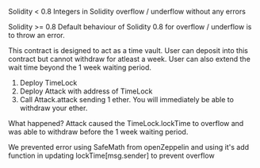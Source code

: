 Solidity < 0.8
Integers in Solidity overflow / underflow without any errors

Solidity >= 0.8
Default behaviour of Solidity 0.8 for overflow / underflow is to throw an error.

 This contract is designed to act as a time vault.
 User can deposit into this contract but cannot withdraw for atleast a week.
 User can also extend the wait time beyond the 1 week waiting period.


1. Deploy TimeLock
2. Deploy Attack with address of TimeLock
3. Call Attack.attack sending 1 ether. You will immediately be able to
   withdraw your ether.

What happened?
Attack caused the TimeLock.lockTime to overflow and was able to withdraw
before the 1 week waiting period.

We prevented error using SafeMath from openZeppelin and using it's add function in updating lockTime[msg.sender] to prevent overflow
